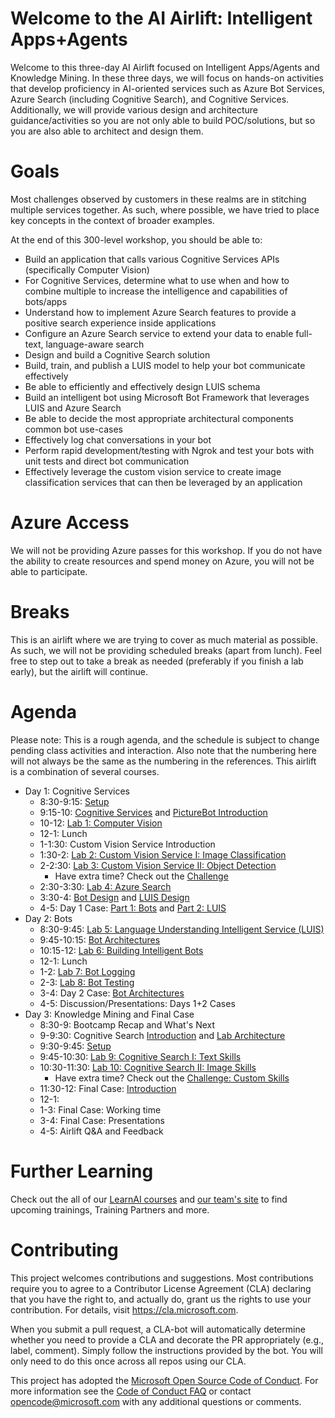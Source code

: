# Welcome to the AI Airlift: Intelligent Apps+Agents

Welcome to this three-day AI Airlift focused on Intelligent Apps/Agents and Knowledge Mining. In these three days, we will focus on hands-on activities that develop proficiency in AI-oriented services such as Azure Bot Services, Azure Search (including Cognitive Search), and Cognitive Services. Additionally, we will provide various design and architecture guidance/activities so you are not only able to build POC/solutions, but so you are also able to architect and design them.  

# Goals

Most challenges observed by customers in these realms are in stitching multiple services together. As such, where possible, we have tried to place key concepts in the context of broader examples. 

At the end of this 300-level workshop, you should be able to:

- Build an application that calls various Cognitive Services APIs (specifically Computer Vision)
- For Cognitive Services, determine what to use when and how to combine multiple to increase the intelligence and capabilities of bots/apps 
- Understand how to implement Azure Search features to provide a positive search experience inside applications
- Configure an Azure Search service to extend your data to enable full-text, language-aware search
- Design and build a Cognitive Search solution
- Build, train, and publish a LUIS model to help your bot communicate effectively
- Be able to efficiently and effectively design LUIS schema
- Build an intelligent bot using Microsoft Bot Framework that leverages LUIS and Azure Search
- Be able to decide the most appropriate architectural components common bot use-cases
- Effectively log chat conversations in your bot
- Perform rapid development/testing with Ngrok and test your bots with unit tests and direct bot communication
- Effectively leverage the custom vision service to create image classification services that can then be leveraged by an application

# Azure Access
We will not be providing Azure passes for this workshop. If you do not have the ability to create resources and spend money on Azure, you will not be able to participate.

# Breaks

This is an airlift where we are trying to cover as much material as possible. As such, we will not be providing scheduled breaks (apart from lunch). Feel free to step out to take a break as needed (preferably if you finish a lab early), but the airlift will continue.  


# Agenda

Please note: This is a rough agenda, and the schedule is subject to change pending class activities and interaction. Also note that the numbering here will not always be the same as the numbering in the references. This airlift is a combination of several courses.

- Day 1: Cognitive Services
  - 8:30-9:15: [Setup](https://github.com/Azure/LearnAI-Bootcamp/blob/master/lab01.1-computer_vision/1_Setup.md)
  - 9:15-10: [Cognitive Services](https://github.com/Azure/LearnAI-DesigningandArchitectingIntelligentAgents/blob/master/05-cognitive_services/1_session.ipynb) and [PictureBot Introduction](https://github.com/Azure/LearnAI-Bootcamp/blob/master/lab01.1-computer_vision/0_README.md)
  - 10-12: [Lab 1: Computer Vision](https://github.com/Azure/LearnAI-Bootcamp/blob/master/lab01.1-computer_vision/0_README.md)
  - 12-1: Lunch
  - 1-1:30: Custom Vision Service Introduction
  - 1:30-2: [Lab 2: Custom Vision Service I: Image Classification](https://github.com/Azure/LearnAI-Bootcamp/blob/master/lab01.2_customvision01/0_README.md)
  - 2-2:30: [Lab 3: Custom Vision Service II: Object Detection](https://github.com/Azure/LearnAI-Bootcamp/blob/master/lab01.3_customvision02/0_README.md)
    - Have extra time? Check out the [Challenge](https://github.com/Azure/LearnAI-Bootcamp/blob/master/lab01.4_customvision03/0_README.md)
  - 2:30-3:30: [Lab 4: Azure Search](https://github.com/Azure/LearnAI-Bootcamp/blob/master/lab02.1-azure_search/0_README.md)
  - 3:30-4: [Bot Design](https://github.com/Azure/LearnAI-DesigningandArchitectingIntelligentAgents/blob/master/02-bot_design/1_session.ipynb) and [LUIS Design](https://github.com/Azure/LearnAI-DesigningandArchitectingIntelligentAgents/blob/master/03-luis/1_session.ipynb)
  - 4-5: Day 1 Case: [Part 1: Bots](https://github.com/Azure/LearnAI-DesigningandArchitectingIntelligentAgents/blob/master/02-bot_design/2_activity.md) and [Part 2: LUIS](https://github.com/Azure/LearnAI-DesigningandArchitectingIntelligentAgents/blob/master/03-luis/2_activity.md)
- Day 2: Bots
  - 8:30-9:45: [Lab 5: Language Understanding Intelligent Service (LUIS)](https://github.com/Azure/LearnAI-Bootcamp/blob/master/lab01.5-luis/0_README.md)
  - 9:45-10:15: [Bot Architectures](https://github.com/Azure/LearnAI-DesigningandArchitectingIntelligentAgents/blob/master/04-architectures/1_session.ipynb)
  - 10:15-12: [Lab 6: Building Intelligent Bots](https://github.com/Azure/LearnAI-Bootcamp/blob/master/lab02.2-building_bots/0_README.md)
  - 12-1: Lunch
  - 1-2:  [Lab 7: Bot Logging](https://github.com/Azure/LearnAI-Bootcamp/blob/master/lab02.3-logging_chat_conversations/0_README.md)
  - 2-3: [Lab 8: Bot Testing](https://github.com/Azure/LearnAI-Bootcamp/blob/master/lab02.4-testing_bots/0_README.md)
  - 3-4: Day 2 Case: [Bot Architectures](https://github.com/Azure/LearnAI-DesigningandArchitectingIntelligentAgents/blob/master/04-architectures/2_activity.md)
  - 4-5: Discussion/Presentations: Days 1+2 Cases
- Day 3: Knowledge Mining and Final Case
  - 8:30-9: Bootcamp Recap and What's Next
  - 9-9:30: Cognitive Search [Introduction](https://github.com/Azure/LearnAI-Cognitive-Search/blob/master/01-Introduction.md) and [Lab Architecture](https://github.com/Azure/LearnAI-Cognitive-Search/blob/master/02-Solution-Architecture.md)
  - 9:30-9:45: [Setup](https://github.com/Azure/LearnAI-Cognitive-Search/blob/master/03-Environment-Creation.md)
  - 9:45-10:30: [Lab 9: Cognitive Search I: Text Skills](https://github.com/Azure/LearnAI-Cognitive-Search/blob/master/04-Lab-1-Text-Skills.md)
  - 10:30-11:30: [Lab 10: Cognitive Search II: Image Skills](https://github.com/Azure/LearnAI-Cognitive-Search/blob/master/05-Lab-2-Image-Skills.md)
    - Have extra time? Check out the [Challenge: Custom Skills](https://github.com/Azure/LearnAI-Cognitive-Search/blob/master/06-Lab-3-Custom-Skills.md)
  - 11:30-12: Final Case: [Introduction](./final_case.md)
  - 12-1:
  - 1-3: Final Case: Working time
  - 3-4: Final Case: Presentations
  - 4-5: Airlift Q&A and Feedback

# Further Learning
Check out the all of our [LearnAI courses](https://aka.ms/lap) and [our team's site](https://learnanalytics.microsoft.com/home/index) to find upcoming trainings, Training Partners and more.


# Contributing

This project welcomes contributions and suggestions.  Most contributions require you to agree to a
Contributor License Agreement (CLA) declaring that you have the right to, and actually do, grant us
the rights to use your contribution. For details, visit https://cla.microsoft.com.

When you submit a pull request, a CLA-bot will automatically determine whether you need to provide
a CLA and decorate the PR appropriately (e.g., label, comment). Simply follow the instructions
provided by the bot. You will only need to do this once across all repos using our CLA.

This project has adopted the [Microsoft Open Source Code of Conduct](https://opensource.microsoft.com/codeofconduct/).
For more information see the [Code of Conduct FAQ](https://opensource.microsoft.com/codeofconduct/faq/) or
contact [opencode@microsoft.com](mailto:opencode@microsoft.com) with any additional questions or comments.